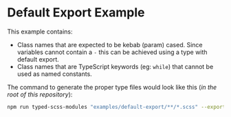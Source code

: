 # Default Export Example

This example contains:

- Class names that are expected to be kebab (param) cased. Since variables cannot contain a `-` this can be achieved using a type with default export.
- Class names that are TypeScript keywords (eg: `while`) that cannot be used as named constants.

The command to generate the proper type files would look like this (_in the root of this repository_):

```bash
npm run typed-scss-modules "examples/default-export/**/*.scss" --exportType default --nameFormat kebab
```
